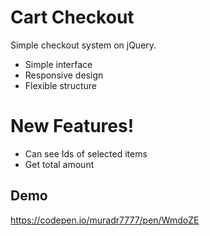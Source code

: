 # Cart Checkout

Simple checkout system on jQuery.

  - Simple interface
  - Responsive design
  - Flexible structure

# New Features!

  - Can see Ids of selected items
  - Get total amount

## Demo

https://codepen.io/muradr7777/pen/WmdoZE
